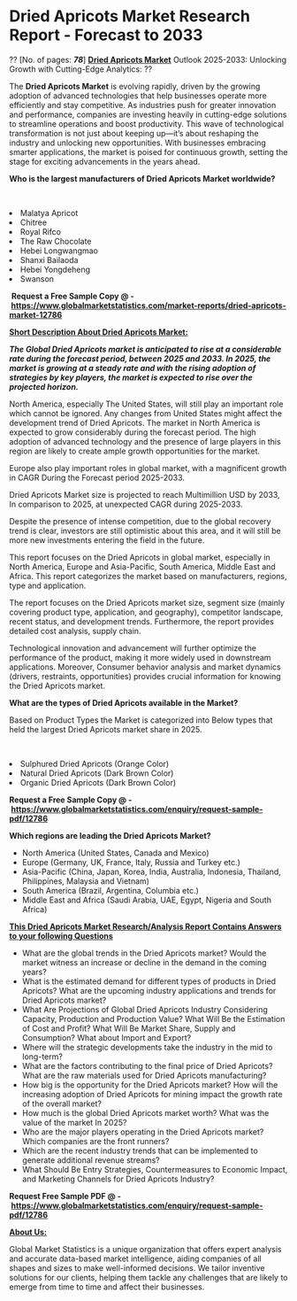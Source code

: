 <H1>Dried Apricots Market Research Report - Forecast to 2033</H1><p>?? [No. of pages:&nbsp;<strong><em>78</em></strong>]&nbsp;<strong><a href="https://www.globalmarketstatistics.com/market-reports/dried-apricots-market-12786">Dried Apricots&nbsp;Market</a></strong>&nbsp;Outlook 2025-2033: Unlocking Growth with Cutting-Edge Analytics: ??</p><p>The <strong>Dried Apricots Market</strong> is evolving rapidly, driven by the growing adoption of advanced technologies that help businesses operate more efficiently and stay competitive. As industries push for greater innovation and performance, companies are investing heavily in cutting-edge solutions to streamline operations and boost productivity. This wave of technological transformation is not just about keeping up&mdash;it&rsquo;s about reshaping the industry and unlocking new opportunities. With businesses embracing smarter applications, the market is poised for continuous growth, setting the stage for exciting advancements in the years ahead.</p><p><strong>Who is the largest manufacturers of Dried Apricots Market worldwide?</strong></p><p>&nbsp;<li>Malatya Apricot<li> Chitree<li> Royal Rifco<li> The Raw Chocolate<li> Hebei Longwangmao<li> Shanxi Bailaoda<li> Hebei Yongdeheng<li> Swanson</p><p>&nbsp;<strong>Request a Free Sample Copy @ -&nbsp;<a href="https://www.globalmarketstatistics.com/market-reports/dried-apricots-market-12786">https://www.globalmarketstatistics.com/market-reports/dried-apricots-market-12786</a></strong></p><p><strong><u>Short Description About Dried Apricots Market:</u></strong></p><p><strong><em>The Global Dried Apricots market is anticipated to rise at a considerable rate during the forecast period, between 2025 and 2033. In 2025, the market is growing at a steady rate and with the rising adoption of strategies by key players, the market is expected to rise over the projected horizon.</em></strong></p><p>North America, especially The United States, will still play an important role which cannot be ignored. Any changes from United States might affect the development trend of Dried Apricots. The market in North America is expected to grow considerably during the forecast period. The high adoption of advanced technology and the presence of large players in this region are likely to create ample growth opportunities for the market.</p><p>Europe also play important roles in global market, with a magnificent growth in CAGR During the Forecast period 2025-2033.</p><p>Dried Apricots Market size is projected to reach Multimillion USD by 2033, In comparison to 2025, at unexpected CAGR during 2025-2033.</p><p>Despite the presence of intense competition, due to the global recovery trend is clear, investors are still optimistic about this area, and it will still be more new investments entering the field in the future.</p><p>This report focuses on the Dried Apricots in global market, especially in North America, Europe and Asia-Pacific, South America, Middle East and Africa. This report categorizes the market based on manufacturers, regions, type and application.</p><p>The report focuses on the Dried Apricots market size, segment size (mainly covering product type, application, and geography), competitor landscape, recent status, and development trends. Furthermore, the report provides detailed cost analysis, supply chain.</p><p>Technological innovation and advancement will further optimize the performance of the product, making it more widely used in downstream applications. Moreover, Consumer behavior analysis and market dynamics (drivers, restraints, opportunities) provides crucial information for knowing the Dried Apricots market.</p><p><strong>What are the types of Dried Apricots available in the Market?</strong></p><p>Based on Product Types the Market is categorized into Below types that held the largest Dried Apricots market share in 2025.</p><p>&nbsp;<li>Sulphured Dried Apricots (Orange Color)<li> Natural Dried Apricots (Dark Brown Color)<li> Organic Dried Apricots (Dark Brown Color)&nbsp;</p><p><strong>Request a Free Sample Copy @ -&nbsp;<a href="https://www.globalmarketstatistics.com/enquiry/request-sample-pdf/12786">https://www.globalmarketstatistics.com/enquiry/request-sample-pdf/12786</a></strong></p><p><strong>Which regions are leading the Dried Apricots Market?</strong></p><ul><li>North America (United States, Canada and Mexico)</li><li>Europe (Germany, UK, France, Italy, Russia and Turkey etc.)</li><li>Asia-Pacific (China, Japan, Korea, India, Australia, Indonesia, Thailand, Philippines, Malaysia and Vietnam)</li><li>South America (Brazil, Argentina, Columbia etc.)</li><li>Middle East and Africa (Saudi Arabia, UAE, Egypt, Nigeria and South Africa)</li></ul><p><strong><u>This Dried Apricots Market Research/Analysis Report Contains Answers to your following Questions</u></strong></p><ul><li>What are the global trends in the Dried Apricots market? Would the market witness an increase or decline in the demand in the coming years?</li><li>What is the estimated demand for different types of products in Dried Apricots? What are the upcoming industry applications and trends for Dried Apricots market?</li><li>What Are Projections of Global Dried Apricots Industry Considering Capacity, Production and Production Value? What Will Be the Estimation of Cost and Profit? What Will Be Market Share, Supply and Consumption? What about Import and Export?</li><li>Where will the strategic developments take the industry in the mid to long-term?</li><li>What are the factors contributing to the final price of Dried Apricots? What are the raw materials used for Dried Apricots manufacturing?</li><li>How big is the opportunity for the Dried Apricots market? How will the increasing adoption of Dried Apricots for mining impact the growth rate of the overall market?</li><li>How much is the global Dried Apricots market worth? What was the value of the market In 2025?</li><li>Who are the major players operating in the Dried Apricots market? Which companies are the front runners?</li><li>Which are the recent industry trends that can be implemented to generate additional revenue streams?</li><li>What Should Be Entry Strategies, Countermeasures to Economic Impact, and Marketing Channels for Dried Apricots Industry?</li></ul><p><strong>Request Free Sample PDF @ -&nbsp;<a href="https://www.globalmarketstatistics.com/enquiry/request-sample-pdf/12786">https://www.globalmarketstatistics.com/enquiry/request-sample-pdf/12786</a></strong></p><p><strong><u>About Us:</u></strong></p><p>Global Market Statistics&nbsp;is a unique organization that offers expert analysis and accurate data-based market intelligence, aiding companies of all shapes and sizes to make well-informed decisions. We tailor inventive solutions for our clients, helping them tackle any challenges that are likely to emerge from time to time and affect their businesses.</p>
